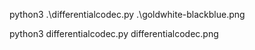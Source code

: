 python3 .\differentialcodec.py .\goldwhite-blackblue.png

python3 differentialcodec.py differentialcodec.png
